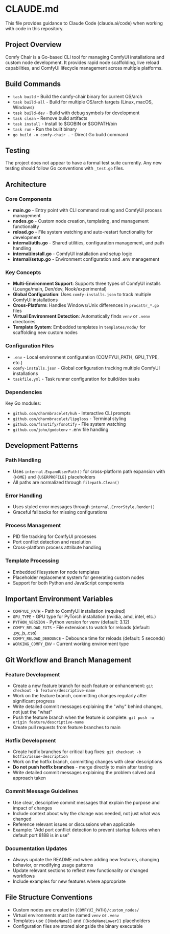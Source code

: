 # CLAUDE.md

This file provides guidance to Claude Code (claude.ai/code) when working with code in this repository.

## Project Overview

Comfy Chair is a Go-based CLI tool for managing ComfyUI installations and custom node development. It provides rapid node scaffolding, live reload capabilities, and ComfyUI lifecycle management across multiple platforms.

## Build Commands

- `task build` - Build the comfy-chair binary for current OS/arch
- `task build-all` - Build for multiple OS/arch targets (Linux, macOS, Windows)
- `task build-dev` - Build with debug symbols for development
- `task clean` - Remove build artifacts
- `task install` - Install to $GOBIN or $GOPATH/bin
- `task run` - Run the built binary
- `go build -o comfy-chair .` - Direct Go build command

## Testing

The project does not appear to have a formal test suite currently. Any new testing should follow Go conventions with `_test.go` files.

## Architecture

### Core Components

- **main.go** - Entry point with CLI command routing and ComfyUI process management
- **nodes.go** - Custom node creation, templating, and management functionality
- **reload.go** - File system watching and auto-restart functionality for development
- **internal/utils.go** - Shared utilities, configuration management, and path handling
- **internal/install.go** - ComfyUI installation and setup logic
- **internal/setup.go** - Environment configuration and .env management

### Key Concepts

- **Multi-Environment Support**: Supports three types of ComfyUI installs (Lounge/main, Den/dev, Nook/experimental)
- **Global Configuration**: Uses `comfy-installs.json` to track multiple ComfyUI installations
- **Cross-Platform**: Handles Windows/Unix differences in `procattr_*.go` files
- **Virtual Environment Detection**: Automatically finds `venv` or `.venv` directories
- **Template System**: Embedded templates in `templates/node/` for scaffolding new custom nodes

### Configuration Files

- `.env` - Local environment configuration (COMFYUI_PATH, GPU_TYPE, etc.)
- `comfy-installs.json` - Global configuration tracking multiple ComfyUI installations
- `taskfile.yml` - Task runner configuration for build/dev tasks

### Dependencies

Key Go modules:
- `github.com/charmbracelet/huh` - Interactive CLI prompts
- `github.com/charmbracelet/lipgloss` - Terminal styling
- `github.com/fsnotify/fsnotify` - File system watching
- `github.com/joho/godotenv` - .env file handling

## Development Patterns

### Path Handling
- Uses `internal.ExpandUserPath()` for cross-platform path expansion with `{HOME}` and `{USERPROFILE}` placeholders
- All paths are normalized through `filepath.Clean()`

### Error Handling
- Uses styled error messages through `internal.ErrorStyle.Render()`
- Graceful fallbacks for missing configurations

### Process Management
- PID file tracking for ComfyUI processes
- Port conflict detection and resolution
- Cross-platform process attribute handling

### Template Processing
- Embedded filesystem for node templates
- Placeholder replacement system for generating custom nodes
- Support for both Python and JavaScript components

## Important Environment Variables

- `COMFYUI_PATH` - Path to ComfyUI installation (required)
- `GPU_TYPE` - GPU type for PyTorch installation (nvidia, amd, intel, etc.)
- `PYTHON_VERSION` - Python version for venv (default: 3.12)
- `COMFY_RELOAD_EXTS` - File extensions to watch for reloads (default: .py,.js,.css)
- `COMFY_RELOAD_DEBOUNCE` - Debounce time for reloads (default: 5 seconds)
- `WORKING_COMFY_ENV` - Current working environment type

## Git Workflow and Branch Management

### Feature Development
- Create a new feature branch for each feature or enhancement: `git checkout -b feature/descriptive-name`
- Work on the feature branch, committing changes regularly after significant progress
- Write detailed commit messages explaining the "why" behind changes, not just the "what"
- Push the feature branch when the feature is complete: `git push -u origin feature/descriptive-name`
- Create pull requests from feature branches to main

### Hotfix Development
- Create hotfix branches for critical bug fixes: `git checkout -b hotfix/issue-description`
- Work on the hotfix branch, committing changes with clear descriptions
- **Do not push hotfix branches** - merge directly to main after testing
- Write detailed commit messages explaining the problem solved and approach taken

### Commit Message Guidelines
- Use clear, descriptive commit messages that explain the purpose and impact of changes
- Include context about why the change was needed, not just what was changed
- Reference relevant issues or discussions when applicable
- Example: "Add port conflict detection to prevent startup failures when default port 8188 is in use"

### Documentation Updates
- Always update the README.md when adding new features, changing behavior, or modifying usage patterns
- Update relevant sections to reflect new functionality or changed workflows
- Include examples for new features where appropriate

## File Structure Conventions

- Custom nodes are created in `{COMFYUI_PATH}/custom_nodes/`
- Virtual environments must be named `venv` or `.venv`
- Templates use `{{NodeName}}` and `{{NodeNameLower}}` placeholders
- Configuration files are stored alongside the binary executable